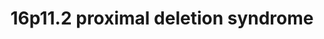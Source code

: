 ---
annotations:
- id: DOID:0060398
  parent: genetic disease
  type: Disease Ontology
  value: chromosome 16p11.2 deletion syndrome
- id: PW:0000013
  parent: disease pathway
  type: Pathway Ontology
  value: disease pathway
- id: DOID:630
  parent: genetic disease
  type: Disease Ontology
  value: genetic disease
authors:
- Fehrhart
- Khanspers
- Egonw
description: '16p11.2 proximal deletion syndrome is a rare genetic disorder (copy
  number variation) caused by a deletion in the region of chromosome 16 from 29,592,751
  to 30,190,593 bp (GRCh37). The breakpoints are from: Dell''Edera 2018 PMID: 29609622.'
last-edited: 2021-03-11
organisms:
- Homo sapiens
redirect_from:
- /index.php/Pathway:WP4949
- /instance/WP4949
- /instance/WP4949_rr115778
revision: r115778
schema-jsonld:
- '@context': https://schema.org/
  '@id': https://wikipathways.github.io/pathways/WP4949.html
  '@type': Dataset
  creator:
    '@type': Organization
    name: WikiPathways
  description: '16p11.2 proximal deletion syndrome is a rare genetic disorder (copy
    number variation) caused by a deletion in the region of chromosome 16 from 29,592,751
    to 30,190,593 bp (GRCh37). The breakpoints are from: Dell''Edera 2018 PMID: 29609622.'
  keywords:
  - 1-(1Z-octadecenyl)-sn-glycero-3-phosphate(2−)
  - 1-(1Z-octadecenyl)-sn-glycero-3-phospho-(N-hexadecanoyl)ethanolamine(1−)
  - 1-hexadecanoyl-sn-glycero-3-phosphocholine
  - 1-hexadecyl-sn-glycero-3-phosphate(2−)
  - 1-oleoyl-sn-glycero-3-phosphate(2−)
  - 1-palmitoyl-sn-glycerol 3-phosphate(2−)
  - 1-phosphatidyl-1D-myo-inositol(1−)
  - 5-phospho-α-D-ribose 1-diphosphate
  - ALDOA
  - ASPHD1
  - Actin
  - BPTF
  - CA5AP1
  - CASP8
  - CCDC6
  - CCT2
  - CCT3
  - CCT4
  - CCT5
  - CCT6A
  - CCT6B
  - CCT7
  - CCT8
  - CDIPT
  - CDIPTOSP
  - CDP-diacylglycerol(2−)
  - CO2
  - CORO1A
  - Ca2+
  - D-glyceraldehyde 3-phosphate(2−)
  - DOC2A
  - Diacylglycerol
  - ESR1
  - EZR
  - FIMP
  - GDPD3
  - H+
  - H2O
  - HDAC3
  - HIRA
  - HIRIP3
  - Histone
  - IGBP1
  - IGFBP3
  - INO80E
  - KCTD13
  - KIF22
  - KMT2C
  - KMT2D
  - MAB21L4
  - MAP2K3
  - MAP2K6
  - MAPK3
  - MAZ
  - MSN
  - MVP
  - N,1-dioleoyl-sn-glycero-3-phosphoethanolamine(1−)
  - N-arachidonoyl-1-oleoyl-sn-glycero-3-phosphoethanolamine(1−)
  - N-hexadecanoylsphingosine
  - N-icosanoylsphingosine
  - N-octadecanoylsphingosine
  - N-palmitoyl-1-oleoyl-sn-glycero-3-phosphoethanolamine(1−)
  - NFKB1
  - NR3C1
  - PAGR1
  - PARP4
  - PAXIP1
  - PCNA
  - PPARG
  - PPP2CA
  - PPP2CB
  - PPP2R1A
  - PPP2R5D
  - PPP4C
  - PPP4R1
  - PPP4R2
  - PPP4R3A
  - PPP4R3B
  - PPP4R3C
  - PPP4R4
  - PRRT2
  - PTEN
  - QPRT
  - REL
  - RN7SKP127
  - SEZ6L2
  - SIAH1
  - SLC7A5P1
  - SMG1P2
  - SPN
  - Sodium molybdate
  - TAOK2
  - TBX6
  - TCP1
  - TLCD3B
  - TMEM219
  - TP53
  - TRAF2
  - TRAF6
  - UNC13A
  - UNC13B
  - YPEL3
  - ZG16
  - anandamide
  - choline
  - choline alfoscerate
  - coenzyme A(4−)
  - cytidine 5'-monophosphate(2−)
  - diphosphate(3−)
  - glycerone phosphate(2−)
  - hexadecanoate
  - hsa-mir-3680-2
  - icosanoyl-CoA(4−)
  - lysophosphatidylcholine O-16:0/0:0
  - myo-inositol
  - nicotinate β-D-ribonucleotide
  - oleoyl ethanolamide
  - palmitoyl ethanolamide
  - palmitoyl-CoA(4−)
  - phthalic acid
  - quinolinate
  - sphingosine(1+)
  - stearoyl-CoA(4−)
  - β-D-fructofuranose 1,6-bisphosphate(4−)
  license: CC0
  name: 16p11.2 proximal deletion syndrome
seo: CreativeWork
title: 16p11.2 proximal deletion syndrome
wpid: WP4949
---